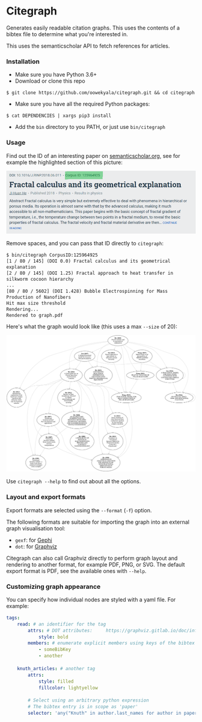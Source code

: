 # Citegraph


Generates easily readable citation graphs. This uses the contents
of a bibtex file to determine what you're interested in.

This uses the semanticscholar API to fetch references for articles.


### Installation

* Make sure you have Python 3.6+
* Download or clone this repo
```shell script
$ git clone https://github.com/oowekyala/citegraph.git && cd citegraph
```
* Make sure you have all the required Python packages:
```shell script
$ cat DEPENDENCIES | xargs pip3 install
```
* Add the `bin` directory to you PATH, or just use `bin/citegraph`

### Usage

Find out the ID of an interesting paper on [semanticscholar.org](https://www.semanticscholar.org/),
see for example the highlighted section of this picture:

![Paper ID example](examples/semantic_paper_id_ex.png)

Remove spaces, and you can pass that ID directly to `citegraph`:

```shell script
$ bin/citegraph CorpusID:125964925
[1 / 80 / 145] (DOI 0.0) Fractal calculus and its geometrical explanation 
[2 / 80 / 145] (DOI 1.25) Fractal approach to heat transfer in silkworm cocoon hierarchy 
...
[80 / 80 / 5602] (DOI 1.428) Bubble Electrospinning for Mass Production of Nanofibers 
Hit max size threshold
Rendering...
Rendered to graph.pdf
```

Here's what the graph would look like (this uses a max `--size` of 20):

![Graph example](examples/graph.svg)

Use `citegraph --help` to find out about all the options.

### Layout and export formats

Export formats are selected using the `--format` (`-f`) option.

The following formats are suitable for importing the graph into 
an external graph visualisation tool:
- `gexf`: for [Gephi](https://gephi.org/)
- `dot`: for [Graphviz](https://graphviz.gitlab.io/)

Citegraph can also call Graphviz directly to perform graph 
layout and rendering to another format, for example PDF, PNG,
or SVG. The default export format is PDF, see the available ones 
with `--help`.

### Customizing graph appearance


You can specify how individual nodes are styled with a yaml file.
For example:
```yaml
tags:
    read: # an identifier for the tag
        attrs: # DOT attributes:     https://graphviz.gitlab.io/doc/info/attrs.html
            style: bold
        members: # enumerate explicit members using keys of the bibtex file
            - someBibKey
            - another
    
    knuth_articles: # another tag
        attrs: 
            style: filled
            fillcolor: lightyellow
        
        # Select using an arbitrary python expression
        # The bibtex entry is in scope as 'paper'
        selector: 'any("Knuth" in author.last_names for author in paper.authors)'
```
